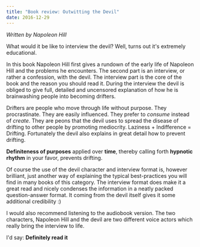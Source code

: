 ```yaml
---
title: "Book review: Outwitting the Devil"
date: 2016-12-29
---
```


*Written by Napoleon Hill*

What would it be like to interview the devil? Well, turns out it's extremely educational. 

In this book Napoleon Hill first gives a rundown of the early life of Napoleon Hill and the problems he encounters. The second part is an interview, or rather a confession, with the devil. The interview part is the core of the book and the reason you should read it. During the interview the devil is obliged to give full, detailed and uncensored explanation of how he is brainwashing people into becoming drifters.

Drifters are people who move through life without purpose. They procrastinate. They are easily influenced. They prefer to *consume* instead of *create*. They are peons that the devil uses to spread the disease of drifting to other people by promoting mediocrity. Laziness + Indifference = Drifting. Fortunately the devil also explains in great detail how to prevent drifting.

**Definiteness of purposes** applied over **time**, thereby calling forth **hypnotic rhythm** in your favor, prevents drifting.

Of course the use of the devil character and interview format is, however brilliant, just another way of explaining the typical best-practices you will find in many books of this category. The interview format does make it a great read and nicely condenses the information in a neatly packed question-answer format. It coming from the devil itself gives it some additional credibility :) 

I would also recommend listening to the audiobook version. The two characters, Napoleon Hill and the devil are two different voice actors which really bring the interview to life. 

I'd say: **Definitely read it**